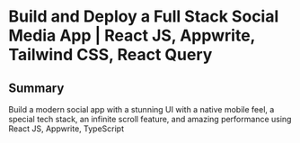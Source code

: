 # Build and Deploy a Full Stack Social Media App | React JS, Appwrite, Tailwind CSS, React Query

## Summary

Build a modern social app with a stunning UI with a native mobile feel, a special tech stack, an infinite scroll feature, and amazing performance using React JS, Appwrite, TypeScript
